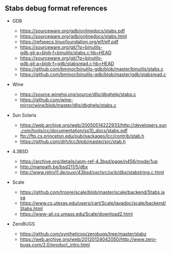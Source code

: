 ## Stabs debug format references

- GDB
  - https://sourceware.org/gdb/onlinedocs/stabs.pdf
  - https://sourceware.org/gdb/onlinedocs/stabs.html
  - https://refspecs.linuxfoundation.org/elf/elf.pdf
  - https://sourceware.org/git/?p=binutils-gdb.git;a=blob;f=binutils/stabs.c;hb=HEAD
  - https://sourceware.org/git/?p=binutils-gdb.git;a=blob;f=gdb/stabsread.c;hb=HEAD
  - https://github.com/bminor/binutils-gdb/blob/master/binutils/stabs.c
  - https://github.com/bminor/binutils-gdb/blob/master/gdb/stabsread.c

- Wine
  - https://source.winehq.org/source/dlls/dbghelp/stabs.c
  - https://github.com/wine-mirror/wine/blob/master/dlls/dbghelp/stabs.c

- Sun Solaris
  - https://web.archive.org/web/20050514222933/http://developers.sun.com/tools/cc/documentation/ss10_docs/stabs.pdf
  - ftp://ftp.cs.princeton.edu/pub/packages/lcc/contrib/stab.h
  - https://github.com/drh/lcc/blob/master/src/stab.h

- 4.3BSD
  - https://archive.org/details/upm-ref-4.3bsd/page/n456/mode/1up
  - http://manpath.be/bsd211/5/dbx
  - http://www.retro11.de/ouxr/43bsd/usr/src/ucb/dbx/stabstring.c.html

- Scale
  - https://github.com/troore/scale/blob/master/scale/backend/Stabs.java
  - https://www.cs.utexas.edu/users/cart/Scale/javadoc/scale/backend/Stabs.html
  - https://www-ali.cs.umass.edu/Scale/download2.html

- ZeroBUGS
  - https://github.com/syntheticpp/zerobugs/tree/master/stabz
  - https://web.archive.org/web/20120124042050/http://www.zero-bugs.com/2.0/product_intro.html
